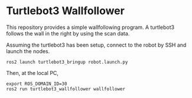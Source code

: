 # Turtlebot3 Wallfollower

This repository provides a simple wallfollowing program.
A turtlebot3 follows the wall in the right by using the scan data.

Assuming the turtlebot3 has been setup, connect to the robot by SSH and launch
the nodes.
```
ros2 launch turtlebot3_bringup robot.launch.py
```

Then, at the local PC,
```
export ROS_DOMAIN_ID=30
ros2 run turtlebot3_wallfollower wallfollower
```
